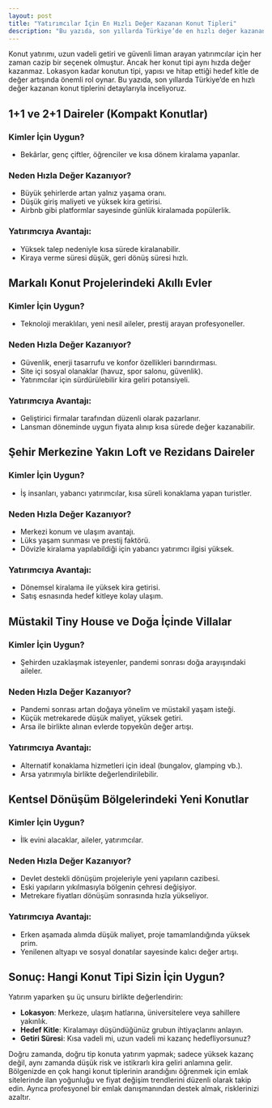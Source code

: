 ```yaml
---
layout: post
title: "Yatırımcılar İçin En Hızlı Değer Kazanan Konut Tipleri"
description: "Bu yazıda, son yıllarda Türkiye’de en hızlı değer kazanan konut tiplerini detaylarıyla inceliyoruz."
---
```


Konut yatırımı, uzun vadeli getiri ve güvenli liman arayan yatırımcılar için her zaman cazip bir seçenek olmuştur. Ancak her konut tipi aynı hızda değer kazanmaz. Lokasyon kadar konutun tipi, yapısı ve hitap ettiği hedef kitle de değer artışında önemli rol oynar. Bu yazıda, son yıllarda Türkiye’de en hızlı değer kazanan konut tiplerini detaylarıyla inceliyoruz.

## 1+1 ve 2+1 Daireler (Kompakt Konutlar)

### Kimler İçin Uygun?

- Bekârlar, genç çiftler, öğrenciler ve kısa dönem kiralama yapanlar.

### Neden Hızla Değer Kazanıyor?

- Büyük şehirlerde artan yalnız yaşama oranı.
- Düşük giriş maliyeti ve yüksek kira getirisi.
- Airbnb gibi platformlar sayesinde günlük kiralamada popülerlik.

### Yatırımcıya Avantajı:

- Yüksek talep nedeniyle kısa sürede kiralanabilir.
- Kiraya verme süresi düşük, geri dönüş süresi hızlı.

## Markalı Konut Projelerindeki Akıllı Evler

### Kimler İçin Uygun?

- Teknoloji meraklıları, yeni nesil aileler, prestij arayan profesyoneller.

### Neden Hızla Değer Kazanıyor?

- Güvenlik, enerji tasarrufu ve konfor özellikleri barındırması.
- Site içi sosyal olanaklar (havuz, spor salonu, güvenlik).
- Yatırımcılar için sürdürülebilir kira geliri potansiyeli.

### Yatırımcıya Avantajı:

- Geliştirici firmalar tarafından düzenli olarak pazarlanır.
- Lansman döneminde uygun fiyata alınıp kısa sürede değer kazanabilir.

## Şehir Merkezine Yakın Loft ve Rezidans Daireler

### Kimler İçin Uygun?

- İş insanları, yabancı yatırımcılar, kısa süreli konaklama yapan turistler.

### Neden Hızla Değer Kazanıyor?

- Merkezi konum ve ulaşım avantajı.
- Lüks yaşam sunması ve prestij faktörü.
- Dövizle kiralama yapılabildiği için yabancı yatırımcı ilgisi yüksek.

### Yatırımcıya Avantajı:

- Dönemsel kiralama ile yüksek kira getirisi.
- Satış esnasında hedef kitleye kolay ulaşım.

## Müstakil Tiny House ve Doğa İçinde Villalar

### Kimler İçin Uygun?

- Şehirden uzaklaşmak isteyenler, pandemi sonrası doğa arayışındaki aileler.

### Neden Hızla Değer Kazanıyor?

- Pandemi sonrası artan doğaya yönelim ve müstakil yaşam isteği.
- Küçük metrekarede düşük maliyet, yüksek getiri.
- Arsa ile birlikte alınan evlerde topyekûn değer artışı.

### Yatırımcıya Avantajı:

- Alternatif konaklama hizmetleri için ideal (bungalov, glamping vb.).
- Arsa yatırımıyla birlikte değerlendirilebilir.

## Kentsel Dönüşüm Bölgelerindeki Yeni Konutlar

### Kimler İçin Uygun?

- İlk evini alacaklar, aileler, yatırımcılar.

### Neden Hızla Değer Kazanıyor?

- Devlet destekli dönüşüm projeleriyle yeni yapıların cazibesi.
- Eski yapıların yıkılmasıyla bölgenin çehresi değişiyor.
- Metrekare fiyatları dönüşüm sonrasında hızla yükseliyor.

### Yatırımcıya Avantajı:

- Erken aşamada alımda düşük maliyet, proje tamamlandığında yüksek prim.
- Yenilenen altyapı ve sosyal donatılar sayesinde kalıcı değer artışı.

## Sonuç: Hangi Konut Tipi Sizin İçin Uygun?

Yatırım yaparken şu üç unsuru birlikte değerlendirin:

- **Lokasyon**: Merkeze, ulaşım hatlarına, üniversitelere veya sahillere yakınlık.
- **Hedef Kitle**: Kiralamayı düşündüğünüz grubun ihtiyaçlarını anlayın.
- **Getiri Süresi**: Kısa vadeli mi, uzun vadeli mi kazanç hedefliyorsunuz?

Doğru zamanda, doğru tip konuta yatırım yapmak; sadece yüksek kazanç değil, aynı zamanda düşük risk ve istikrarlı kira geliri anlamına gelir. Bölgenizde en çok hangi konut tiplerinin arandığını öğrenmek için emlak sitelerinde ilan yoğunluğu ve fiyat değişim trendlerini düzenli olarak takip edin. Ayrıca profesyonel bir emlak danışmanından destek almak, risklerinizi azaltır.
